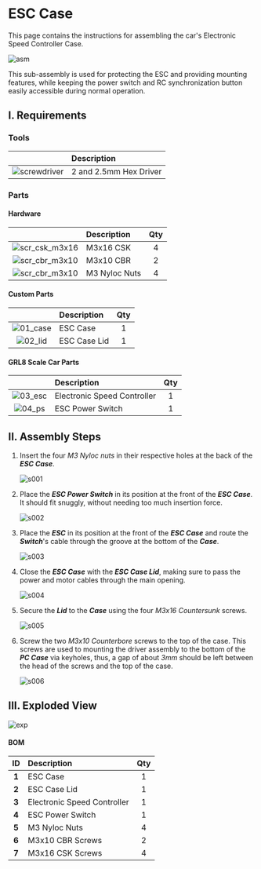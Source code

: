 # ESC Case

This page contains the instructions for assembling the car's Electronic Speed Controller Case.

![asm](img/asm/esc_case/asm.svg)

This sub-assembly is used for protecting the ESC and providing mounting features, while keeping the power switch and RC synchronization button easily accessible during normal operation.

## I. Requirements
### Tools

|        | Description| 
|:------:|:-----------|
|![screwdriver](img/tools/driver.svg)| 2 and 2.5mm Hex Driver     |


### Parts

#### Hardware

|        | Description| Qty | 
|:------:|:-----------|:---:|
|![scr_csk_m3x16](img/hw/scr/csk/m3x16.svg)| M3x16 CSK     | 4 |
|![scr_cbr_m3x10](img/hw/scr/cbr/m3x10.svg)| M3x10 CBR     | 2 |
|![scr_cbr_m3x10](img/hw/nut/loc/m3.svg)   | M3 Nyloc Nuts | 4 |

#### Custom Parts

|        | Description| Qty | 
|:------:|:-----------|:---:|
|![01_case](img/asm/esc_case/prt/01_case.svg)| ESC Case                    | 1 |
|![02_lid](img/asm/esc_case/prt/02_lid.svg)  | ESC Case Lid                | 1 |

#### GRL8 Scale Car Parts
|        | Description| Qty | 
|:------:|:-----------|:---:|
|![03_esc](img/asm/esc_case/prt/03_esc.svg)  | Electronic Speed Controller | 1 |
|![04_ps](img/asm/esc_case/prt/04_esc_ps.svg)| ESC Power Switch            | 1 |

## II. Assembly Steps

 
 
1. Insert the four *M3 Nyloc nuts* in their respective holes at the back of the ***ESC Case***.

    ![s001](img/asm/esc_case/stp/S001.svg)

2. Place the ***ESC Power Switch*** in its position at the front of the ***ESC Case***. It should fit snuggly, without needing too much insertion force.

    ![s002](img/asm/esc_case/stp/S002.svg)

3. Place the ***ESC*** in its position at the front of the ***ESC Case*** and route the ***Switch***'s cable through the groove at the bottom of the ***Case***.  

    ![s003](img/asm/esc_case/stp/S003.svg)

4. Close the ***ESC Case*** with the ***ESC Case Lid***, making sure to pass the power and motor cables through the main opening.

     ![s004](img/asm/esc_case/stp/S004.svg)

5. Secure the ***Lid*** to the ***Case*** using the four *M3x16 Countersunk* screws.

     ![s005](img/asm/esc_case/stp/S005.svg) 
 
6. Screw the two *M3x10 Counterbore* screws to the top of the case. This screws are used to mounting the driver assembly to the bottom of the ***PC Case*** via keyholes, thus, a gap of about *3mm* should be left between the head of the screws and the top of the case. 

     ![s006](img/asm/esc_case/stp/S006.svg)
     
     
## III. Exploded View

![exp](img/asm/esc_case/exp.svg)


#### BOM

| ID    | Description                | Qty |
|:-----:|:---------------------------|:---:|
| **1** |ESC Case                    | 1   |
| **2** |ESC Case Lid                | 1   |
| **3** |Electronic Speed Controller | 1   |
| **4** |ESC Power Switch            | 1   |
| **5** |M3 Nyloc Nuts               | 4   |
| **6** |M3x10 CBR Screws            | 2   |
| **7** |M3x16 CSK Screws            | 4   |
 